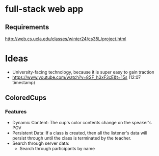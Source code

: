 # full-stack web app

## Requirements
http://web.cs.ucla.edu/classes/winter24/cs35L/project.html

# Ideas
- University-facing technology, because it is super easy to gain traction
- https://www.youtube.com/watch?v=8SF_h3xF3cE&t=15s (12:07 timestamp)

## ColoredCups

### Features
- Dynamic Content: The cup's color contents change on the speaker's POV
- Persistent Data: If a class is created, then all the listener's data will persist
  through until the class is terminated by the teacher.
- Search through server data:
  - Search through participants by name 
